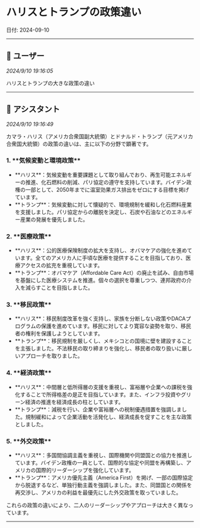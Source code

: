 # ハリスとトランプの政策違い

日付: 2024-09-10

---

## 👤 ユーザー
*2024/9/10 19:16:05*

ハリスとトランプの大きな政策の違い

---

## 🤖 アシスタント
*2024/9/10 19:16:49*

カマラ・ハリス（アメリカ合衆国副大統領）とドナルド・トランプ（元アメリカ合衆国大統領）の政策の違いは、主に以下の分野で顕著です。

### 1. \*\*気候変動と環境政策\*\*
   - \*\*ハリス\*\*：気候変動を重要課題として取り組んでおり、再生可能エネルギーの推進、化石燃料の削減、パリ協定の遵守を支持しています。バイデン政権の一部として、2050年までに温室効果ガス排出をゼロにする目標を掲げています。
   - \*\*トランプ\*\*：気候変動に対して懐疑的で、環境規制を緩和し化石燃料産業を支援しました。パリ協定からの離脱を決定し、石炭や石油などのエネルギー産業の発展を優先しました。

### 2. \*\*医療政策\*\*
   - \*\*ハリス\*\*：公的医療保険制度の拡大を支持し、オバマケアの強化を進めています。全てのアメリカ人に手頃な医療を提供することを目指しており、医療アクセスの拡充を重視しています。
   - \*\*トランプ\*\*：オバマケア（Affordable Care Act）の廃止を試み、自由市場を基盤にした医療システムを推進。個々の選択を尊重しつつ、連邦政府の介入を減らすことを目指しました。

### 3. \*\*移民政策\*\*
   - \*\*ハリス\*\*：移民制度改革を強く支持し、家族を分断しない政策やDACAプログラムの保護を進めています。移民に対してより寛容な姿勢を取り、移民者の権利を保護しようとしています。
   - \*\*トランプ\*\*：移民規制を厳しくし、メキシコとの国境に壁を建設することを主張しました。不法移民の取り締まりを強化し、移民者の取り扱いに厳しいアプローチを取りました。

### 4. \*\*経済政策\*\*
   - \*\*ハリス\*\*：中間層と低所得層の支援を重視し、富裕層や企業への課税を強化することで所得格差の是正を目指しています。また、インフラ投資やグリーン経済の推進を経済成長の柱としています。
   - \*\*トランプ\*\*：減税を行い、企業や富裕層への税制優遇措置を強調しました。規制緩和によって企業活動を活発化し、経済成長を促すことを主な政策としました。

### 5. \*\*外交政策\*\*
   - \*\*ハリス\*\*：多国間協調主義を重視し、国際機関や同盟国との協力を推進しています。バイデン政権の一員として、国際的な協定や同盟を再構築し、アメリカの国際的リーダーシップを強化しています。
   - \*\*トランプ\*\*：アメリカ優先主義（America First）を掲げ、一部の国際協定から脱退するなど、単独行動主義を強調しました。また、同盟国との関係を再交渉し、アメリカの利益を最優先にした外交政策を取っていました。

これらの政策の違いにより、二人のリーダーシップやアプローチは大きく異なっています。

---
